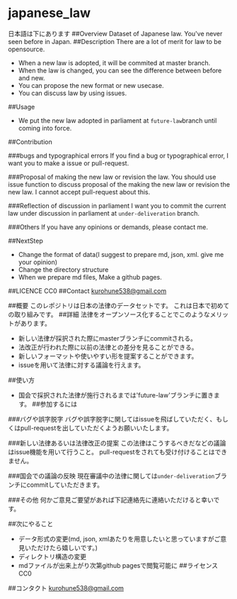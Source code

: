 # japanese_law
日本語は下にあります
##Overview
Dataset of Japanese law. 
You've never seen before in Japan.
##Description
There are a lot of merit for law to be opensource.
- When a new law is adopted, it will be commited at master branch.
- When the law is changed, you can see the difference between before and new.
- You can propose the new format or new usecase.
- You can discuss law by using issues.

##Usage
- We put the new law adopted in parliament at `future-law`branch until coming into force.

##Contribution

###bugs and typographical errors
If you find a bug or typographical error, I want you to make a issue or pull-request.

###Proposal of making the new law or revision the law.
You should use issue function to discuss proposal of the making the new law or revision the new law.
I cannot accept pull-request about this.

###Reflection of discussion in parliament
I want you to commit the current law under discussion in parliament at `under-deliveration` branch.

###Others
If you have any opinions or demands, please contact me.

##NextStep
- Change the format of data(I suggest to prepare md, json, xml. give me your opinion)
- Change the directory structure
- When we prepare md files, Make a github pages.

##LICENCE
CC0
##Contact
kurohune538@gmail.com

##概要
このレポジトリは日本の法律のデータセットです。
これは日本で初めての取り組みです。
##詳細
法律をオープンソース化することでこのようなメリットがあります。
- 新しい法律が採択された際にmasterブランチにcommitされる。
- 法改正が行われた際に以前の法律との差分を見ることができる。
- 新しいフォーマットや使いやすい形を提案することができます。
- issueを用いて法律に対する議論を行えます。
 
##使い方
- 国会で採択された法律が施行されるまでは'future-law'ブランチに置きます。
##参加するには

###バグや誤字脱字
バグや誤字脱字に関してはissueを飛ばしていただく、もしくはpull-requestを出していただくようお願いいたします。

###新しい法律あるいは法律改正の提案
この法律はこうするべきだなどの議論はissue機能を用いて行うこと。
pull-requestをされても受け付けることはできません。

###国会での議論の反映
現在審議中の法律に関しては`under-deliveration`ブランチにcommitしていただきます。

###その他
何かご意見ご要望があれば下記連絡先に連絡いただけると幸いです。

##次にやること
- データ形式の変更(md, json, xmlあたりを用意したいと思っていますがご意見いただけたら嬉しいです。)
- ディレクトリ構造の変更
- mdファイルが出来上がり次第github pagesで閲覧可能に
##ライセンス
CC0

##コンタクト
kurohune538@gmail.com

